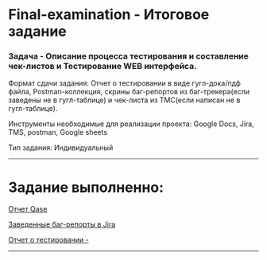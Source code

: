 # Final-examination - Итоговое задание 
 
### Задача - Описание процесса тестирования и составление чек-листов и Тестирование WEB интерфейса.

Формат сдачи задания:
Отчет о тестировании в виде гугл-дока/пдф файла, Postman-коллекция, скрины баг-репортов из баг-трекера(если заведены не в гугл-таблице) и чек-листа из ТМС(если написан не в гугл-таблице).

Инструменты необходимые для реализации проекта:
Google Docs, Jira, TMS, postman, Google sheets

Тип задания: Индивидуальный


---------------------------------------------------

# Задание выполненно:

[Отчет Qase](https://app.qase.io/public/report/f69a160a029f2294dfa9852a1e7c7e9d532c813a)

[Заведенные баг-репорты в Jira](https://mang00sta.github.io/for_last_exam_jira_/)

[Отчет о тестировании - ](https://docs.google.com/document/d/1ml5laUBo4LeVmwMnQdqHrSyzDBhV6wb-BlzwNx32fDQ/edit?usp=sharing)


_________________
